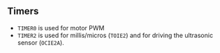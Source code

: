 ## Timers

- `TIMER0` is used for motor PWM
- `TIMER2` is used for millis/micros (`TOIE2`) and for driving the ultrasonic sensor (`OCIE2A`).
